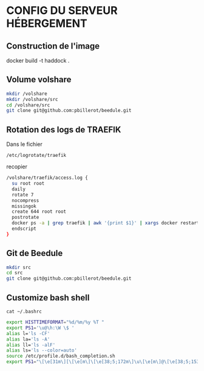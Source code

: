 # CONFIG DU SERVEUR HÉBERGEMENT

## Construction de l'image

  docker build -t haddock .

## Volume volshare

```bash
mkdir /volshare
mkdir /volshare/src
cd /volshare/src
git clone git@github.com:pbillerot/beedule.git
```


## Rotation des logs de TRAEFIK

Dans le fichier

    /etc/logrotate/traefik

recopier

```bash
/volshare/traefik/access.log {
  su root root
  daily
  rotate 7
  nocompress
  missingok
  create 644 root root
  postrotate
  docker ps -a | grep traefik | awk '{print $1}' | xargs docker restart
  endscript
}
```

## Git de Beedule

```bash
mkdir src
cd src
git clone git@github.com:pbillerot/beedule.git
```

## Customize bash shell

    cat ~/.bashrc
```bash
export HISTTIMEFORMAT="%d/%m/%y %T "
export PS1='\u@\h:\W \$ '
alias l='ls -CF'
alias la='ls -A'
alias ll='ls -alF'
alias ls='ls --color=auto'
source /etc/profile.d/bash_completion.sh
export PS1="\[\e[31m\][\[\e[m\]\[\e[38;5;172m\]\u\[\e[m\]@\[\e[38;5;153m\]\h\[\e[m\] \[\e[38;5;214m\]\W\[\e[m\]\[\e[31m\]]\[\e[m\]\\$ "```

